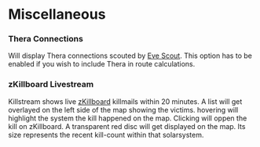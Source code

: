 # Miscellaneous

### Thera Connections 
Will display Thera connections scouted by [Eve Scout](https://www.eve-scout.com/).
This option has to be enabled if you wish to include Thera in route calculations.
<!--<img src="https://images.evetech.net/alliances/99005130/logo" width="36" height="36">-->

### zKillboard Livestream
Killstream shows live [zKillboard](https://zkillboard.com/) killmails within 20 minutes. A list will get overlayed on the left side of the map showing the victims. hovering will highlight the system the kill happened on the map. Clicking will oppen the kill on zKillboard.
A transparent red disc will get displayed on the map. Its size represents the recent kill-count within that solarsystem.

<!--stackedit_data:
eyJoaXN0b3J5IjpbMTk0NTA1NDEzNywxMDAzMzk1MDQ3LDcwND
A3Mjk0MywxOTE3NjYzMDE4LDI1ODIxODczNiwtMTM4MjMxOTM3
Ml19
-->